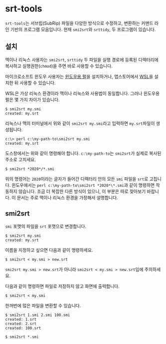 # srt-tools

`srt-tools`는 서브립(SubRip) 파일을 다양한 방식으로 수정하고, 변환하는 커맨드
라인 기반의 프로그램 모음입니다. 현재 `smi2srt`와 `srttidy`, 두 프로그램이
있습니다.

## 설치

맥이나 리눅스 사용자는 `smi2srt`, `srttidy` 두 파일을 실행 경로에 등록된
디렉터리에 복사하고 실행권한(`chmod`)을 주면 바로 사용할 수 있습니다.

마이크로소프트 윈도우 사용자는 [윈도우용 펄](https://strawberryperl.com)을
설치하거나, 앱스토어에서 [WSL](https://apps.microsoft.com/store/detail/windows-subsystem-for-linux/9P9TQF7MRM4R?hl=en-us&gl=us)을 설치한 뒤 사용할 수 있습니다.

WSL은 가상 리눅스 환경이라 맥이나 리눅스와 사용법이 동일합니다. 그러나 윈도우용
펄은 몇 가지 차이가 있습니다.

```
$ smi2srt my.smi
created: my.srt
```

리눅스나 맥의 터미널에서 위와 같이 `smi2srt my.smi`라고 입력하면 `my.srt`파일이
생성됩니다.

```
c:\> perl c:\my-path-to\smi2srt my.smi
created: my.srt
```

도스창에서는 위와 같이 명령해야 합니다. `c:\my-path-to`는 `smi2srt`가 실제로
복사된 주소로 고치세요.

```
$ smi2srt *2020*/*.smi
```
위의 명령어는 `2020`이라는 글자가 들어간 디렉터리 안의 모든 `smi` 파일을 
`srt`로 고칩니다. 윈도우에서는 `perl c:\my-path-to\smi2srt *2020*\*.smi`과 같이 명령하면 작동하지 않습니다. 조금 더 복잡한 다른 방식이 있으니, 이 부분은 따로
찾아보기 바랍니다. 이 문서는 주로 맥이나 리눅스 환경을 가정해서 설명합니다.

## smi2srt

`smi` 포맷의 파일을 `srt` 포맷으로 변경합니다.

```
$ smi2srt my.smi
created: my.srt
```

이름을 지정하고 싶으면 다음과 같이 명령하세요.

```
$ smi2srt < my.smi > new.srt
```

`smi2srt my.smi > new.srt`가 아니라 `smi2srt < my.smi > new.srt`임에 주의하세요.

다음과 같이 명령하면 파일로 저장하지 않고 화면에 출력합니다.

```
$ smi2srt < my.smi
```

한꺼번에 많은 파일을 변환할 수 있습니다.
```
$ smi2srt 1.smi 2.smi 100.smi
created: 1.srt
created: 2.srt
created: 100.srt
```

```
$ smi2srt *.smi
```
